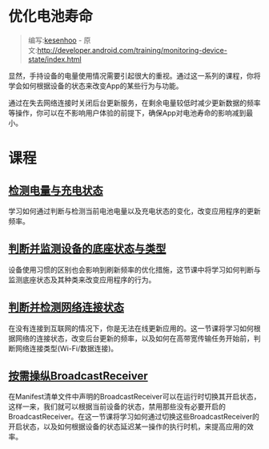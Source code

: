 # 优化电池寿命

> 编写:[kesenhoo](https://github.com/kesenhoo) - 原文:<http://developer.android.com/training/monitoring-device-state/index.html>

显然，手持设备的电量使用情况需要引起很大的重视。通过这一系列的课程，你将学会如何根据设备的状态来改变App的某些行为与功能。

通过在失去网络连接时关闭后台更新服务，在剩余电量较低时减少更新数据的频率等操作，你可以在不影响用户体验的前提下，确保App对电池寿命的影响减到最小。

# 课程

## [检测电量与充电状态](battery-monitor.html)

学习如何通过判断与检测当前电池电量以及充电状态的变化，改变应用程序的更新频率。

## [判断并监测设备的底座状态与类型](docking-monitor.html)

设备使用习惯的区别也会影响到刷新频率的优化措施，这节课中将学习如何判断与监测底座状态及其种类来改变应用程序的行为。

## [判断并检测网络连接状态](connectivity-monitor.html)

在没有连接到互联网的情况下，你是无法在线更新应用的。这一节课将学习如何根据网络的连接状态，改变后台更新的频率，以及如何在高带宽传输任务开始前，判断网络连接类型(Wi-Fi/数据连接)。

## [按需操纵BroadcastReceiver](manifest-receivers.html)

在Manifest清单文件中声明的BroadcastReceiver可以在运行时切换其开启状态，这样一来，我们就可以根据当前设备的状态，禁用那些没有必要开启的BroadcastReceiver。在这一节课将学习如何通过切换这些BroadcastReceiver的开启状态，以及如何根据设备的状态延迟某一操作的执行时机，来提高应用的效率。
